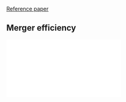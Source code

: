 
[Reference paper](https://arxiv.org/abs/1806.00001)

## Merger efficiency

![Merger efficiency](merger_efficiency.pdf)

